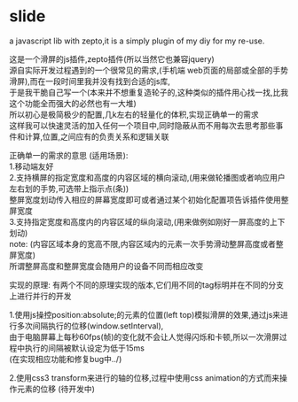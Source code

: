 # slide
a javascript lib with zepto,it is a simply plugin of my diy for my re-use.

这是一个滑屏的js插件,zepto插件(所以当然它也兼容jquery)<br>
源自实际开发过程遇到的一个很常见的需求,(手机端 web页面的局部或全部的手势滑屏),而在一段时间里我并没有找到合适的js库,<br>
于是我干脆自己写一个(本来并不想重复造轮子的,这种类似的插件用心找一找,比我这个功能全而强大的必然也有一大堆)<br>
所以初心是极简极少的配置,几k左右的轻量化的体积,实现正确单一的需求<br>
这样我可以快速灵活的加入任何一个项目中,同时隐蔽从而不用每次去思考那些事件和计算,位置,之间应有的负责关系和逻辑关联

正确单一的需求的意思 (适用场景):<br>
1.移动端友好<br>
2.支持横屏的指定宽度和高度的内容区域的横向滚动,(用来做轮播图或者响应用户左右划的手势,可选带上指示点(条))<br>
整屏宽度划动传入相应的屏幕宽度即可或者通过某个初始化配置项告诉插件使用整屏宽度<br>
3.支持指定宽度和高度内的内容区域的纵向滚动,(用来做例如刚好一屏高度的上下划动)<br>
note: (内容区域本身的宽高不限,内容区域内的元素一次手势滑动整屏高度或者整屏宽度)<br>          所谓整屏高度和整屏宽度会随用户的设备不同而相应改变

实现的原理:
有两个不同的原理实现的版本,它们用不同的tag标明并在不同的分支上进行并行的开发 <br>

1.使用js操控position:absolute;的元素的位置(left top)模拟滑屏的效果,通过js来进行多次间隔执行的位移(window.setInterval),<br>
由于电脑屏幕上每秒60fps(帧)的变化就不会让人觉得闪烁和卡顿,所以一次滑屏过程中执行的间隔被默认设定为低于15ms<br> (在实现相应功能和修复bug中../)<br>

2.使用css3 transform来进行的轴的位移,过程中使用css animation的方式而来操作元素的位移 (待开发中)
